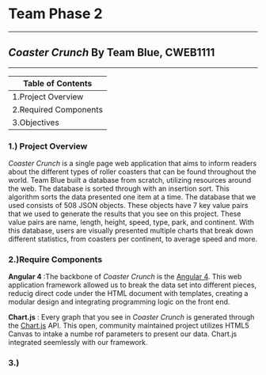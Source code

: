 # Team Phase 2
-----------------


## *Coaster Crunch* By Team Blue, CWEB1111
------------------



Table of Contents     |
----------------------|
1.Project Overview    |
2.Required Components |
3.Objectives          |

### 1.) Project Overview
  *Coaster Crunch* is a single page web application that aims  to inform readers about the different types of roller coasters that can be found throughout the world. Team Blue built a database from scratch, utilizing resources around the web. The database is sorted through with an insertion sort. This algorithm sorts the data presented one item at a time. The database that we used consists of 508 JSON objects. These objects have 7 key value pairs that we used to generate the results that you see on this project. These value pairs are name, length, height, speed, type, park, and continent. With this database, users are visually presented multiple charts that break down different statistics, from coasters per continent, to average speed and more. 
  
  
  
### 2.)Require Components
  **Angular 4** :The backbone of *Coaster Crunch* is the [Angular 4](https://angular.io/). This web application framework allowed us to break the data set into different pieces, reducig direct code under the HTML document with templates, creating a modular design and integrating programming logic on the front end. 
  
  **Chart.js** : Every graph that you see in *Coaster Crunch* is generated through the [Chart.js](https://www.chartjs.org/) API. This open, community maintained project utilizes HTML5 Canvas to intake a numbe rof parameters to present our data. Chart.js integrated seemlessly with our framework.
    
    

### 3.)
    
